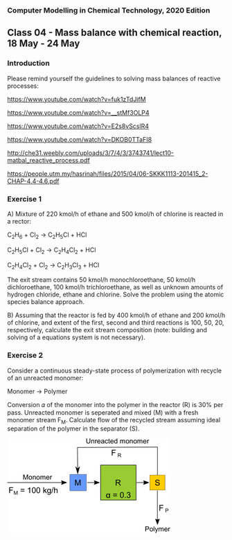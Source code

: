 ### Computer Modelling in Chemical Technology, 2020 Edition

## Class 04 - Mass balance with chemical reaction, 18 May - 24 May


### Introduction

Please remind yourself the guidelines to solving mass balances of reactive processes:

https://www.youtube.com/watch?v=fuk1zTdJifM

https://www.youtube.com/watch?v=__stMf3OLP4

https://www.youtube.com/watch?v=E2s8vScslR4

https://www.youtube.com/watch?v=DKOB0TTaFI8

http://che31.weebly.com/uploads/3/7/4/3/3743741/lect10-matbal_reactive_process.pdf

https://people.utm.my/hasrinah/files/2015/04/06-SKKK1113-201415_2-CHAP-4.4-4.6.pdf

### Exercise 1

A) Mixture of 220 kmol/h of ethane and 500 kmol/h of chlorine is reacted in a rector: 

C<sub>2</sub>H<sub>6</sub> + Cl<sub>2</sub> &#8594; C<sub>2</sub>H<sub>5</sub>Cl + HCl

C<sub>2</sub>H<sub>5</sub>Cl + Cl<sub>2</sub> &#8594; C<sub>2</sub>H<sub>4</sub>Cl<sub>2</sub> + HCl

C<sub>2</sub>H<sub>4</sub>Cl<sub>2</sub> + Cl<sub>2</sub> &#8594; C<sub>2</sub>H<sub>3</sub>Cl<sub>3</sub> + HCl


The exit stream contains 50 kmol/h monochloroethane, 50 kmol/h dichloroethane, 100 kmol/h trichloroethane, as well as unknown amounts of hydrogen chloride, ethane and chlorine. Solve the problem using the atomic species balance approach.

B) Assuming that the reactor is fed by 400 kmol/h of ethane and 200 kmol/h of chlorine, and extent of the first, second and third reactions is 100, 50, 20, respectively, calculate the exit stream composition (note: building and solving of a equations system is not necessary). 

### Exercise 2

Consider a continuous steady-state process of polymerization with recycle of an unreacted monomer:

Monomer  &#8594; Polymer

Conversion 𝛼 of the monomer into the polymer in the reactor (R) is 30% per pass. Unreacted monomer is seperated and mixed (M) with a fresh monomer stream F<sub>M</sub>. Calculate flow of the recycled
stream assuming ideal separation of the polymer in the separator (S).

<img align="center" src="ex2.png"/>

